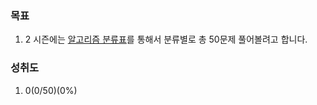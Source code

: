 ### 목표
1. 2 시즌에는 [알고리즘 분류표](https://www.acmicpc.net/problem/tags)를 통해서 분류별로 총 50문제 풀어볼려고 합니다.

### 성취도
1. 0(0/50)(0%)
